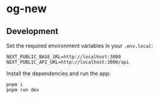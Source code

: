 # og-new

## Development

Set the required environment variables in your `.env.local`:

```
NEXT_PUBLIC_BASE_URL=http://localhost:3000
NEXT_PUBLIC_API_URL=http://localhost:3000/api
```

Install the dependencies and run the app:

```shell
pnpm i
pnpm run dev
```
